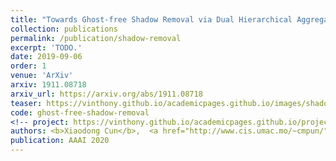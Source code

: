 ```yaml
---
title: "Towards Ghost-free Shadow Removal via Dual Hierarchical Aggregation Network and Shadow Matting GAN "
collection: publications
permalink: /publication/shadow-removal
excerpt: 'TODO.'
date: 2019-09-06
order: 1
venue: 'ArXiv'
arxiv: 1911.08718
arxiv_url: https://arxiv.org/abs/1911.08718
teaser: https://vinthony.github.io/academicpages.github.io/images/shadow.gif
code: ghost-free-shadow-removal
<!-- project: https://vinthony.github.io/academicpages.github.io/projects/tbd -->
authors: <b>Xiaodong Cun</b>,  <a href="http://www.cis.umac.mo/~cmpun/">Chi-Man Pun</a>, Cheng Shi
publication: AAAI 2020
---
```



<!-- [Download paper here](http://academicpages.github.io/files/paper3.pdf) -->
